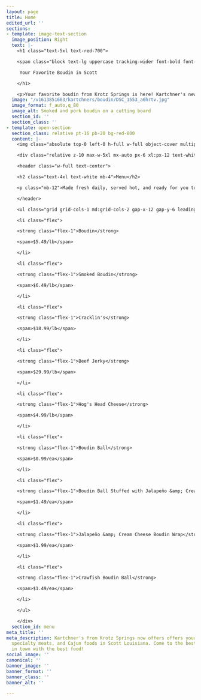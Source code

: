 ```yaml
---
layout: page
title: Home
edited_url: ''
sections:
- template: image-text-section
  image_position: Right
  text: |-
    <h1 class="text-5xl text-red-700">

    <span class="block text-lg uppercase tracking-wider font-bold font-body text-gray-700">Kartchner's Specialty Meats</span>

     Your Favorite Boudin in Scott

    </h1>

    <p>Your favorite boudin from Krotz Springs is here! Kartchner's new location in Scott, Louisiana brings your favorites a little closer to home. We offer the same menu of ready to eat foods, boudin, sausage, specialty meats, and heat and eat items as well. Come give us a try!</p>
  image: "/v1613851663/kartchners/boudin/DSC_1553_a6hrtv.jpg"
  image_format: f_auto,q_80
  image_alt: Smoked and pork boudin on a cutting board
  section_id: ''
  section_class: ''
- template: open-section
  section_class: relative pt-16 pb-20 bg-red-800
  content: |-
    <img class="absolute top-0 left-0 h-full w-full object-cover multiply saturate-3 opacity-75 loaded" data-srcset="[https://res.cloudinary.com/hmillerdev/image/upload/f_auto,q_80/w_400/v1601164062/kartchners/cleaver](https://res.cloudinary.com/hmillerdev/image/upload/f_auto,q_80/w_400/v1601164062/kartchners/cleaver "https://res.cloudinary.com/hmillerdev/image/upload/f_auto,q_80/w_400/v1601164062/kartchners/cleaver") 400w, [https://res.cloudinary.com/hmillerdev/image/upload/f_auto,q_80/w_800/v1601164062/kartchners/cleaver](https://res.cloudinary.com/hmillerdev/image/upload/f_auto,q_80/w_800/v1601164062/kartchners/cleaver "https://res.cloudinary.com/hmillerdev/image/upload/f_auto,q_80/w_800/v1601164062/kartchners/cleaver") 800w, [https://res.cloudinary.com/hmillerdev/image/upload/f_auto,q_80/w_1200/v1601164062/kartchners/cleaver](https://res.cloudinary.com/hmillerdev/image/upload/f_auto,q_80/w_1200/v1601164062/kartchners/cleaver "https://res.cloudinary.com/hmillerdev/image/upload/f_auto,q_80/w_1200/v1601164062/kartchners/cleaver") 1200w, [https://res.cloudinary.com/hmillerdev/image/upload/f_auto,q_80/w_1600/v1601164062/kartchners/cleaver](https://res.cloudinary.com/hmillerdev/image/upload/f_auto,q_80/w_1600/v1601164062/kartchners/cleaver "https://res.cloudinary.com/hmillerdev/image/upload/f_auto,q_80/w_1600/v1601164062/kartchners/cleaver") 1600w, [https://res.cloudinary.com/hmillerdev/image/upload/f_auto,q_80/w_2000/v1601164062/kartchners/cleaver](https://res.cloudinary.com/hmillerdev/image/upload/f_auto,q_80/w_2000/v1601164062/kartchners/cleaver "https://res.cloudinary.com/hmillerdev/image/upload/f_auto,q_80/w_2000/v1601164062/kartchners/cleaver") 2000w, [https://res.cloudinary.com/hmillerdev/image/upload/f_auto,q_80/w_2400/v1601164062/kartchners/cleaver](https://res.cloudinary.com/hmillerdev/image/upload/f_auto,q_80/w_2400/v1601164062/kartchners/cleaver "https://res.cloudinary.com/hmillerdev/image/upload/f_auto,q_80/w_2400/v1601164062/kartchners/cleaver") 2400w" data-lazy="[https://res.cloudinary.com/hmillerdev/image/upload/w_2400,f_auto,q_80/v1601164062/kartchners/cleaver](https://res.cloudinary.com/hmillerdev/image/upload/w_2400,f_auto,q_80/v1601164062/kartchners/cleaver "https://res.cloudinary.com/hmillerdev/image/upload/w_2400,f_auto,q_80/v1601164062/kartchners/cleaver")" alt="" src="[https://res.cloudinary.com/hmillerdev/image/upload/w_2400,f_auto,q_80/v1601164062/kartchners/cleaver](https://res.cloudinary.com/hmillerdev/image/upload/w_2400,f_auto,q_80/v1601164062/kartchners/cleaver "https://res.cloudinary.com/hmillerdev/image/upload/w_2400,f_auto,q_80/v1601164062/kartchners/cleaver")" srcset="[https://res.cloudinary.com/hmillerdev/image/upload/f_auto,q_80/w_400/v1601164062/kartchners/cleaver](https://res.cloudinary.com/hmillerdev/image/upload/f_auto,q_80/w_400/v1601164062/kartchners/cleaver "https://res.cloudinary.com/hmillerdev/image/upload/f_auto,q_80/w_400/v1601164062/kartchners/cleaver") 400w, [https://res.cloudinary.com/hmillerdev/image/upload/f_auto,q_80/w_800/v1601164062/kartchners/cleaver](https://res.cloudinary.com/hmillerdev/image/upload/f_auto,q_80/w_800/v1601164062/kartchners/cleaver "https://res.cloudinary.com/hmillerdev/image/upload/f_auto,q_80/w_800/v1601164062/kartchners/cleaver") 800w, [https://res.cloudinary.com/hmillerdev/image/upload/f_auto,q_80/w_1200/v1601164062/kartchners/cleaver](https://res.cloudinary.com/hmillerdev/image/upload/f_auto,q_80/w_1200/v1601164062/kartchners/cleaver "https://res.cloudinary.com/hmillerdev/image/upload/f_auto,q_80/w_1200/v1601164062/kartchners/cleaver") 1200w, [https://res.cloudinary.com/hmillerdev/image/upload/f_auto,q_80/w_1600/v1601164062/kartchners/cleaver](https://res.cloudinary.com/hmillerdev/image/upload/f_auto,q_80/w_1600/v1601164062/kartchners/cleaver "https://res.cloudinary.com/hmillerdev/image/upload/f_auto,q_80/w_1600/v1601164062/kartchners/cleaver") 1600w, [https://res.cloudinary.com/hmillerdev/image/upload/f_auto,q_80/w_2000/v1601164062/kartchners/cleaver](https://res.cloudinary.com/hmillerdev/image/upload/f_auto,q_80/w_2000/v1601164062/kartchners/cleaver "https://res.cloudinary.com/hmillerdev/image/upload/f_auto,q_80/w_2000/v1601164062/kartchners/cleaver") 2000w, [https://res.cloudinary.com/hmillerdev/image/upload/f_auto,q_80/w_2400/v1601164062/kartchners/cleaver](https://res.cloudinary.com/hmillerdev/image/upload/f_auto,q_80/w_2400/v1601164062/kartchners/cleaver "https://res.cloudinary.com/hmillerdev/image/upload/f_auto,q_80/w_2400/v1601164062/kartchners/cleaver") 2400w">

    <div class="relative z-10 max-w-5xl mx-auto px-6 xl:px-12 text-white">

    <header class="w-full text-center">

    <h2 class="text-4xl text-white mb-4">Menu</h2>

    <p class="mb-12">Made fresh daily, served hot, and ready for you to enjoy!</p>

    </header>

    <ul class="grid grid-cols-1 md:grid-cols-2 gap-x-12 gap-y-6 leading-tight">

    <li class="flex">

    <strong class="flex-1">Boudin</strong>

    <span>$5.49/lb</span>

    </li>

    <li class="flex">

    <strong class="flex-1">Smoked Boudin</strong>

    <span>$6.49/lb</span>

    </li>

    <li class="flex">

    <strong class="flex-1">Cracklin's</strong>

    <span>$18.99/lb</span>

    </li>

    <li class="flex">

    <strong class="flex-1">Beef Jerky</strong>

    <span>$29.99/lb</span>

    </li>

    <li class="flex">

    <strong class="flex-1">Hog's Head Cheese</strong>

    <span>$4.99/lb</span>

    </li>

    <li class="flex">

    <strong class="flex-1">Boudin Ball</strong>

    <span>$0.99/ea</span>

    </li>

    <li class="flex">

    <strong class="flex-1">Boudin Ball Stuffed with Jalapeño &amp; Cream Cheese</strong>

    <span>$1.49/ea</span>

    </li>

    <li class="flex">

    <strong class="flex-1">Jalapeño &amp; Cream Cheese Boudin Wrap</strong>

    <span>$1.99/ea</span>

    </li>

    <li class="flex">

    <strong class="flex-1">Crawfish Boudin Ball</strong>

    <span>$1.49/ea</span>

    </li>

    </ul>

    </div>
  section_id: menu
meta_title: ''
meta_description: Kartchner's from Krotz Springs now offers offers your favorite boudin,
  specialty meats, and Cajun foods in Scott Louisiana. Come to the best rest stop
  in town with the best food!
social_image: ''
canonical: ''
banner_image: ''
banner_format: ''
banner_class: ''
banner_alt: ''

---
```

